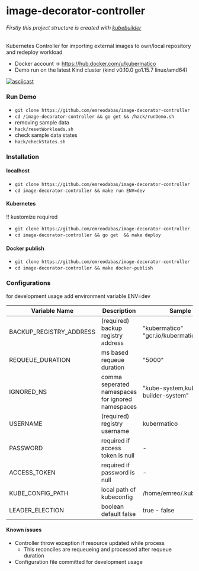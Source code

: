 # image-decorator-controller
###### Firstly this project structure is created with [kubebuilder](https://github.com/kubernetes-sigs/kubebuilder) 
Kubernetes Controller for importing external images to own/local repository  and redeploy workload

- Docker account -> https://hub.docker.com/u/kubermatico
- Demo run on the latest Kind cluster (kind v0.10.0 go1.15.7 linux/amd64)

[![asciicast](https://asciinema.org/a/xnG9oES86DxMzop2hr8rD7zlp.svg)](https://asciinema.org/a/xnG9oES86DxMzop2hr8rD7zlp)

 ### Run Demo
 - `git clone https://github.com/emreodabas/image-decorator-controller` 
 - `cd /image-decorator-controller && go get && /hack/runDemo.sh ` 
 - removing sample data 
 - `hack/resetWorkloads.sh`
 - check sample data states
 - `hack/checkStates.sh`
### Installation
#### localhost
- `git clone https://github.com/emreodabas/image-decorator-controller` 
- `cd image-decorator-controller && make run ENV=dev` 

#### Kubernetes 
!! kustomize required
- `git clone https://github.com/emreodabas/image-decorator-controller` 
- `cd image-decorator-controller && go get  && make deploy` 

#### Docker publish
- `git clone https://github.com/emreodabas/image-decorator-controller` 
- `cd image-decorator-controller && make docker-publish` 


### Configurations
for development usage add environment variable ENV=dev

| Variable Name      | Description | Sample |
| ----------- | ----------- | ---------- |
| BACKUP_REGISTRY_ADDRESS      | (required)  backup registry address | "kubermatico" "gcr.io/kubermatico"       |
| REQUEUE_DURATION   |  ms based requeue duration  | "5000"         |
| IGNORED_NS | comma seperated namespaces for ignored namespaces | "kube-system,kube-builder-system" 
| USERNAME | (required) registry username | kubermatico 
| PASSWORD |  required if access token is null | -
| ACCESS_TOKEN | required if password is null | - 
| KUBE_CONFIG_PATH | local path of kubeconfig | /home/emreo/.kube/config
| LEADER_ELECTION | boolean default false | true - false

#### Known issues
* Controller throw exception if resource updated while process
    * This reconciles are requeueing and processed after requeue duration
* Configuration file committed for development usage 
   
[kubebuilder]: https://github.com/kubernetes-sigs/kubebuilder[![asciicast](https://asciinema.org/a/xnG9oES86DxMzop2hr8rD7zlp.svg)](https://asciinema.org/a/xnG9oES86DxMzop2hr8rD7zlp)
